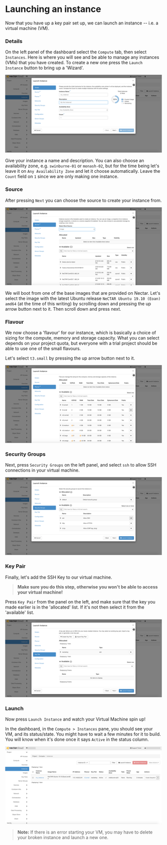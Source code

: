 # Launching an instance
Now that you have up a key pair set up, we can launch an instance -- i.e. a virtual machine (VM).

### Details
On the left panel of the dashboard select the `Compute` tab, then select `Instances`. Here is where you will see and be able to manage any instances (VMs) that you have created. To create a new one press the `Launch Instance` button to bring up a 'Wizard'.

![](images/launch_instance_details.png)

Give your instance a name and description. You can also choose an availability zone, e.g. `swinburne-01` or `monash-02`, but for the time being let's leave it on `Any Availability Zone` and let it choose automatically. Leave the `Count` field on `1` since we are only making one instance.

### Source
After pressing `Next` you can choose the source to create your instance from.

![](images/launch_instance_source.png)

We will boot from one of the base images that are provided on Nectar. Let's select the image with the latest Ubuntu release `NeCTAR Ubuntu 19.10 (Eoan) amd64` (at the time of this writing) by scrolling down and pressing the up arrow button next to it. Then scroll down and press next.

### Flavour
We now choose a 'flavour' for our instance, which is basically a choice of sizing for the compute, memory and storage capacity. What you can select depends on your project quota, but everyone with a trial project should be able to use one of the small flavours.

Let's select `t3.small` by pressing the up arrow button next to it.

![](images/launch_instance_flavour.png)


### Security Groups
Next, press `Security Groups` on the left panel, and select `ssh` to allow SSH connections in your virtual machine.

![](images/launch_instance_security_groups.png)


### Key Pair
Finally, let's add the SSH Key to our virtual machine.

> **Make sure you do this step, otherwise you won't be able to access your virtual machine!**

Press `Key Pair` from the panel on the left, and make sure that the key you made earlier is in the 'allocated' list. If it's not then select it from the 'available' list.

![](images/launch_instance_key_pair.png)

### Launch
Now press `Launch Instance` and watch your Virtual Machine spin up!

In the dashboard, in the `Compute > Instances` pane, you should see your VM, and its status/state. You might have to wait a few minutes for it to build. You will know when it's done once it says `Active` in the status column.

![](images/my_instance.png)

> **Note:** If there is an error starting your VM, you may have to delete your broken instance and launch a new one.
